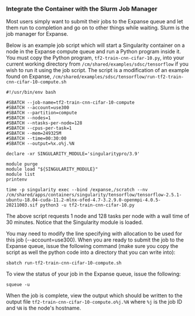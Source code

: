 ### Integrate the Container with the Slurm Job Manager

Most users simply want to submit their jobs to the Expanse queue and let
them run to completion and go on to other things while waiting. Slurm is
the job manager for Expanse.

Below is an example job script which will start a Singularity container
on a node in the Expanse compute queue and run a Python program inside
it. You must copy the Python program, `tf2-train-cnn-cifar-10.py`, into
your current working directory from
`/cm/shared/examples/sdsc/tensorflow` if you wish to run it using the
job script. The script is a modification of an example found on Expanse,
`/cm/shared/examples/sdsc/tensorflow/run-tf2-train-cnn-cifar-10-compute.sh`

    #!/usr/bin/env bash

    #SBATCH --job-name=tf2-train-cnn-cifar-10-compute
    #SBATCH --account=use300
    #SBATCH --partition=compute
    #SBATCH --nodes=1
    #SBATCH --ntasks-per-node=128
    #SBATCH --cpus-per-task=1
    #SBATCH --mem=249325M
    #SBATCH --time=00:30:00
    #SBATCH --output=%x.o%j.%N

    declare -xr SINGULARITY_MODULE='singularitypro/3.9'

    module purge
    module load "${SINGULARITY_MODULE}"
    module list
    printenv

    time -p singularity exec --bind /expanse,/scratch --nv /cm/shared/apps/containers/singularity/tensorflow/tensorflow-2.5.1-ubuntu-18.04-cuda-11.2-mlnx-ofed-4.7-3.2.9.0-openmpi-4.0.5-20211003.sif python3 -u tf2-train-cnn-cifar-10.py 

The above script requests 1 node and 128 tasks per node with a wall time
of 30 minutes. Notice that the Singularity module is loaded.

You may need to modify the line specifying with allocation to be used
for this job (\--account=use300). When you are ready to submit the job
to the Expanse queue, issue the following command (make sure you copy
the script as well the python code into a directory that you can write
into):

    sbatch run-tf2-train-cnn-cifar-10-compute.sh

To view the status of your job in the Expanse queue, issue the
following:

    squeue -u 

When the job is complete, view the output which should be written to the
output file `tf2-train-cnn-cifar-10-compute.o%j.%N` where `%j` is the
job ID and `%N` is the node\'s hostname.
